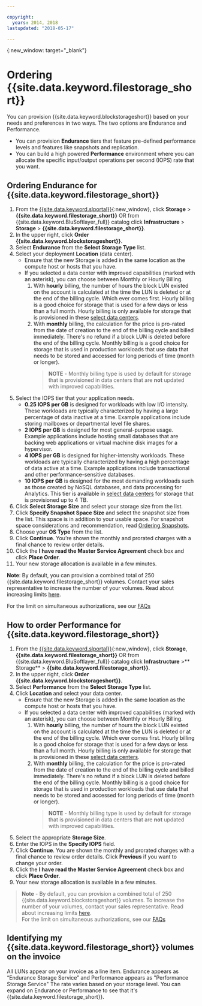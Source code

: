 ```yaml
---

copyright:
  years: 2014, 2018
lastupdated: "2018-05-17"

---
```

{:new_window: target="_blank"}

# Ordering {{site.data.keyword.filestorage_short}} 

You can provision {{site.data.keyword.blockstorageshort}} based on your needs and preferences in two ways. The two options are Endurance and Performance.

- You can provision **Endurance** tiers that feature pre-defined performance levels and features like snapshots and replication. 
- You can build a high powered **Performance** environment where you can allocate the specific input/output operations per second (IOPS) rate that you want.

## Ordering Endurance for {{site.data.keyword.filestorage_short}}

1. From the [{{site.data.keyword.slportal}}](https://control.softlayer.com/){:new_window}, click **Storage** > **{{site.data.keyword.filestorage_short}}** OR from {{site.data.keyword.BluSoftlayer_full}} catalog click **Infrastructure** > **Storage** > **{{site.data.keyword.filestorage_short}}**.
2. In the upper right, click **Order {{site.data.keyword.blockstorageshort}}**.
3. Select **Endurance** from the **Select Storage Type** list.
4. Select your deployment **Location** (data center).
   - Ensure that the new Storage is added in the same location as the compute host or hosts that you have.
   - If you selected a data center with improved capabilities (marked with an asterisk), you can choose between Monthly or Hourly Billing. 
     1. With **hourly** billing, the number of hours the block LUN existed on the account is calculated at the time the LUN is deleted or at the end of the billing cycle. Which ever comes first. Hourly billing is a good choice for storage that is used for a few days or less than a full month. Hourly billing is only available for storage that is provisioned in these [select data centers](new-ibm-block-and-file-storage-location-and-features.html). 
     2. With **monthly** billing, the calculation for the price is pro-rated from the date of creation to the end of the billing cycle and billed immediately. There's no refund if a block LUN is deleted before the end of the billing cycle. Monthly billing is a good choice for storage that is used in production workloads that use data that needs to be stored and accessed for long periods of time (month or longer).
        >**NOTE** - Monthly billing type is used by default for storage that is provisioned in data centers that are **not** updated with improved capabilities.
5. Select the IOPS tier that your application needs.
    - **0.25 IOPS per GB** is designed for workloads with low I/O intensity. These workloads are typically characterized by having a large percentage of data inactive at a time. Example applications include storing mailboxes or departmental level file shares.
    - **2 IOPS per GB** is designed for most general-purpose usage. Example applications include hosting small databases that are backing web applications or virtual machine disk images for a hypervisor.
    - **4 IOPS per GB** is designed for higher-intensity workloads. These workloads are typically characterized by having a high percentage of data active at a time. Example applications include transactional and other performance-sensitive databases.
    - **10 IOPS per GB** is designed for the most demanding workloads such as those created by NoSQL databases, and data processing for Analytics. This tier is available in [select data centers](new-ibm-block-and-file-storage-location-and-features.html) for storage that is provisioned up to 4 TB.
6. Click **Select Storage Size** and select your storage size from the list.
7. Click **Specify Snapshot Space Size** and select the snapshot size from the list. This space is in addition to your usable space. For snapshot space considerations and recommendation, read [Ordering Snapshots](ordering-snapshots.html).
8. Choose your **OS Type** from the list.
9. Click **Continue**. You’re shown the monthly and prorated charges with a final chance to review order details.
10. Click the **I have read the Master Service Agreement** check box and click **Place Order**.
11. Your new storage allocation is available in a few minutes.

**Note**: By default, you can provision a combined total of 250 {{site.data.keyword.filestorage_short}} volumes. Contact your sales representative to increase the number of your volumes. Read about increasing limits [here](managing-storage-limits.html).

For the limit on simultaneous authorizations, see our [FAQs](File-Storage-FAQ.html)

## How to order Performance for {{site.data.keyword.filestorage_short}}

1. From the [{{site.data.keyword.slportal}}](https://control.softlayer.com/){:new_window}, click **Storage**, **{{site.data.keyword.filestorage_short}}** OR from {{site.data.keyword.BluSoftlayer_full}} catalog click **Infrastructure** >** Storage** > **{{site.data.keyword.filestorage_short}}**.
2. In the upper right, click **Order {{site.data.keyword.blockstorageshort}}**.
3. Select **Performance** from the **Select Storage Type** list.
4. Click **Location** and select your data center.
   - Ensure that the new Storage is added in the same location as the compute host or hosts that you have.
   - If you selected a data center with improved capabilities (marked with an asterisk), you can choose between Monthly or Hourly Billing. 
     1. With **hourly** billing, the number of hours the block LUN existed on the account is calculated at the time the LUN is deleted or at the end of the billing cycle. Which ever comes first. Hourly billing is a good choice for storage that is used for a few days or less than a full month. Hourly billing is only available for storage that is provisioned in these [select data centers](new-ibm-block-and-file-storage-location-and-features.html). 
     2. With **monthly** billing, the calculation for the price is pro-rated from the date of creation to the end of the billing cycle and billed immediately. There's no refund if a block LUN is deleted before the end of the billing cycle. Monthly billing is a good choice for storage that is used in production workloads that use data that needs to be stored and accessed for long periods of time (month or longer).
        >**NOTE** - Monthly billing type is used by default for storage that is provisioned in data centers that are **not** updated with improved capabilities.
5. Select the appropriate **Storage Size**.
6. Enter the IOPS in the **Specify IOPS** field.
7. Click **Continue**. You are shown the monthly and prorated charges with a final chance to review order details. Click **Previous** if you want to change your order.
8. Click the **I have read the Master Service Agreement** check box and click **Place Order**.
9. Your new storage allocation is available in a few minutes.

>**Note** - By default, you can provision a combined total of 250 {{site.data.keyword.blockstorageshort}} volumes. To increase the number of your volumes, contact your sales representative. Read about increasing limits [here](managing-storage-limits.html).<br/>For the limit on simultaneous authorizations, see our [FAQs](File-Storage-FAQ.html)

## Identifying my {{site.data.keyword.filestorage_short}} volumes on the invoice

All LUNs appear on your invoice as a line item. Endurance appears as “Endurance Storage Service” and Performance appears as "Performance Storage Service" The rate varies based on your storage level. You can expand on Endurance or Performance to see that it's {{site.data.keyword.filestorage_short}}.

